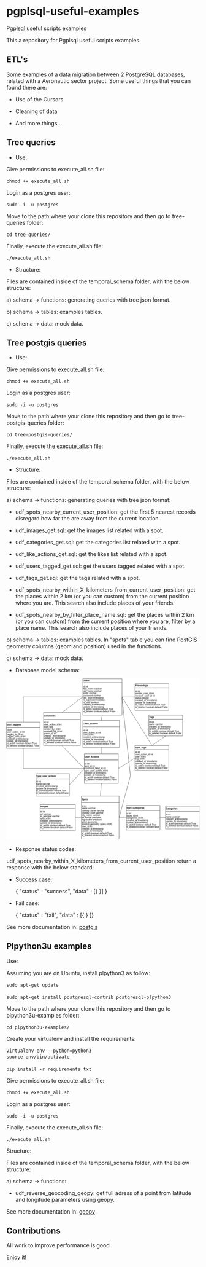 # pgplsql-useful-examples
Pgplsql useful scripts examples

This a repository for Pgplsql useful scripts examples.

## ETL's

Some examples of a data migration between 2 PostgreSQL databases, related with a Aeronautic sector project. Some useful things that you can found there are:

- Use of the Cursors

- Cleaning of data

- And more things...

## Tree queries

* Use:

Give permissions to execute_all.sh file:

	chmod +x execute_all.sh

Login as a postgres user:

	sudo -i -u postgres

Move to the path where your clone this repository and then go to tree-queries folder:

	cd tree-queries/

Finally, execute the execute_all.sh file:

	./execute_all.sh

* Structure:

Files are contained inside of the temporal_schema folder, with the below structure:

a) schema -> functions: generating queries with tree json format.

b) schema -> tables: examples tables.

c) schema -> data: mock data.

## Tree postgis queries

* Use:

Give permissions to execute_all.sh file:

	chmod +x execute_all.sh

Login as a postgres user:

	sudo -i -u postgres

Move to the path where your clone this repository and then go to tree-postgis-queries folder:

	cd tree-postgis-queries/

Finally, execute the execute_all.sh file:

	./execute_all.sh

* Structure:

Files are contained inside of the temporal_schema folder, with the below structure:

a) schema -> functions: generating queries with tree json format:

- udf_spots_nearby_current_user_position: get the first 5 nearest records disregard how far the are away from the current location.

- udf_images_get.sql: get the images list related with a spot.

- udf_categories_get.sql: get the categories list related with a spot.

- udf_like_actions_get.sql: get the likes list related with a spot.

- udf_users_tagged_get.sql: get the users tagged related with a spot.

- udf_tags_get.sql: get the tags related with a spot.

- udf_spots_nearby_within_X_kilometers_from_current_user_position: get the places within 2 km (or you can custom) from the current position where you are. This search also include places of your friends.

- udf_spots_nearby_by_filter_place_name.sql: get the places within 2 km (or you can custom) from the current position where you are, filter by a place name. This search also include places of your friends.

b) schema -> tables: examples tables. In "spots" table you can find PostGIS geometry columns (geom and position) used in the functions.

c) schema -> data: mock data.

* Database model schema:

![](https://github.com/LegolasVzla/pgplsql-useful-examples/blob/master/tree-postgis-queries/images/tree_postgis_queries_db_model.png "Database_model_schema")

* Response status codes:

udf_spots_nearby_within_X_kilometers_from_current_user_position return a response with the below standard:

- Success case:

	{ "status" : "success", "data" : [{ }] }

- Fail case:

	{ "status" : "fail", "data" : [{ } ]}

See more documentation in: [postgis](http://postgis.net/documentation/)

## Plpython3u examples

Use:

Assuming you are on Ubuntu, install plpython3 as follow:

	sudo apt-get update

	sudo apt-get install postgresql-contrib postgresql-plpython3

Move to the path where your clone this repository and then go to plpython3u-examples folder:

	cd plpython3u-examples/

Create your virtualenv and install the requirements:

	virtualenv env --python=python3
	source env/bin/activate

	pip install -r requirements.txt

Give permissions to execute_all.sh file:

	chmod +x execute_all.sh

Login as a postgres user:

	sudo -i -u postgres

Finally, execute the execute_all.sh file:

	./execute_all.sh

Structure:

Files are contained inside of the temporal_schema folder, with the below structure:

a) schema -> functions:

- udf_reverse_geocoding_geopy: get full adress of a point from latitude and longitude parameters using geopy.

See more documentation in: [geopy](https://github.com/geopy/geopy)

Contributions
-----------------------

All work to improve performance is good

Enjoy it!

